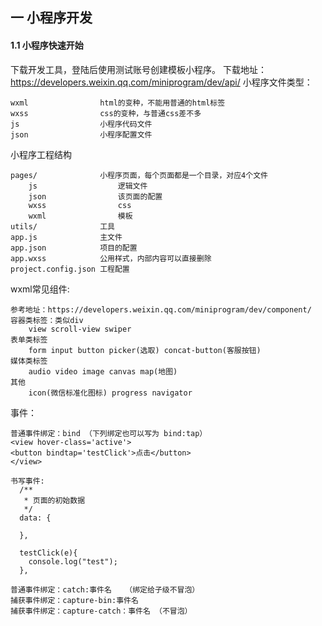 ## 一 小程序开发
#### 1.1 小程序快速开始
下载开发工具，登陆后使用测试账号创建模板小程序。
下载地址：https://developers.weixin.qq.com/miniprogram/dev/api/
小程序文件类型：
```
wxml                html的变种，不能用普通的html标签
wxss                css的变种，与普通css差不多
js                  小程序代码文件
json                小程序配置文件
```
小程序工程结构
```
pages/              小程序页面，每个页面都是一个目录，对应4个文件
    js                  逻辑文件
    json                该页面的配置
    wxss                css
    wxml                模板
utils/              工具
app.js              主文件 
app.json            项目的配置
app.wxss            公用样式，内部内容可以直接删除
project.config.json 工程配置
```
wxml常见组件:
```
参考地址：https://developers.weixin.qq.com/miniprogram/dev/component/
容器类标签：类似div
    view scroll-view swiper
表单类标签
    form input button picker(选取) concat-button(客服按钮)
媒体类标签
    audio video image canvas map(地图)
其他
    icon(微信标准化图标) progress navigator
```
事件：
```
普通事件绑定：bind （下列绑定也可以写为 bind:tap）
<view hover-class='active'>
<button bindtap='testClick'>点击</button>
</view>

书写事件:
  /**
   * 页面的初始数据
   */
  data: {

  },

  testClick(e){
    console.log("test");
  },

普通事件绑定：catch:事件名   （绑定给子级不冒泡）
捕获事件绑定：capture-bin:事件名    
捕获事件绑定：capture-catch：事件名 （不冒泡）

```